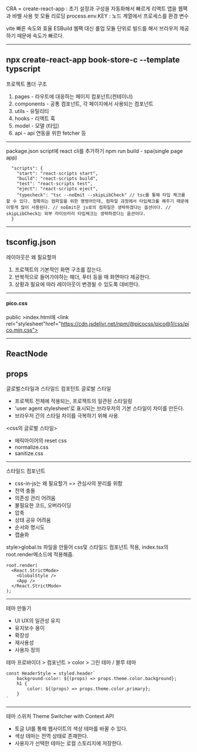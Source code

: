 CRA  = create-react-app
:  초기 설정과 구성을 자동화해서 빠르게 리액트 앱을
웹팩과 바벨 사용
핫 모듈 리로딩 
process.env.KEY : 노드 계열에서 프로세스를 환경 변수

vite
빠른 속도와 효율
ESBuild
웹팩 대신 롤업
모듈 단위로 빌드를 해서 브라우저 제공하기 때문에 속도가 빠르다.

---
npx create-react-app book-store-c --template typscript
-----
프로젝트 폴더 구조
1. pages - 라우트에 대응하는 페이지 컴포넌트(컨테이너)
2. components - 공통 컴포넌트, 각 페이지에서 사용되는 컴포넌트
3. utils - 유틸리티
4. hooks - 리액트 훅
5. model - 모델 (타입)
6. api - api 연동을 위한 fetcher 등 
---
package.json script에 react cli를 추가하기
npm run build - spa(single page app)
```
  "scripts": {
    "start": "react-scripts start",
    "build": "react-scripts build",
    "test": "react-scripts test",
    "eject": "react-scripts eject",
    "typecheck": "tsc --noEmit --skipLibCheck" // tsc를 통해 타입 체크를 할 수 있다. 정확히는 컴파일을 위한 명령어인데, 컴파일 과정에서 타입체크를 해주기 때문에 이렇게 많이 사용된다. // noEmit은 js로의 컴파일은 생략하겠다는 옵션이다. // skipLibCheck는 외부 라이브러리 타입체크는 생략하겠다는 옵션이다.
  }
```
---
tsconfig.json
----
레이아웃은 왜 필요할까
1. 프로젝트의 기본적인 화면 구조를 잡는다.
2. 반복적으로 들어가야하는 헤더, 푸터 등을 매 화면마다 제공한다.
3. 상황과 필요에 따라 레이아웃이 변경될 수 있도록 대비한다.
---
#### pico.css
public >index.html에 
    <link rel="stylesheet"href="https://cdn.jsdelivr.net/npm/@picocss/pico@1/css/pico.min.css">

---
ReactNode
---
props
----
글로벌스타일과 스타일드 컴포턴트
글로발 스타일
- 프로젝트 전체에 적용되는, 프로젝트의 일관된 스타일링
- 'user agent stylesheet'로 표시되는 브라우저의 기본 스타일이 차이를 만든다.
- 브라우저 간의 스타일 차이를 극복하기 위해 사용.

<css의 글로벌 스타일>
- 에릭마이어의 reset css
- normalize.css
- sanitize.css
--- 
스타일드 컴포넌트
- css-in-js는 왜 필요할가 => 관심사의 분리를 위함
 - 전역 충돌
 - 의존성 관리 어려움
 - 불필요한 코드, 오버라이딩
 - 압축
 - 상태 공유 어려움
 - 순서와 명시도
 - 캡슐화

style>global.ts 파일을 만들어 css및 스타일드 컴포넌트 적용, index.tsx의 root.render메소드에 적용해줌.
```
root.render(
  <React.StrictMode>
    <GlobalStyle />
    <App />
  </React.StrictMode>
);
```
---
테마 만들기
- UI UX의 일관성 유지
- 유지보수 용이
- 확장성
- 재사용성
- 사용자 정의

테마 프로바이더 > 컴포넌트 > color > 그린 테마 / 블루 테마
```
const HeaderStyle = styled.header`
    background-color: ${(props) => props.theme.color.background};
    h1 {
        color: ${(props) => props.theme.color.primary};
    }
`
```
--- 
테마 스위처
Theme Switcher with Context API
- 토글 UI를 통해 웹사이트의 색상 테마를 바꿀 수 있다.
- 색상 테마는 전역 상태로 존재한다.
- 사용자가 선택한 테마는 로컬 스토리지에 저장한다.
